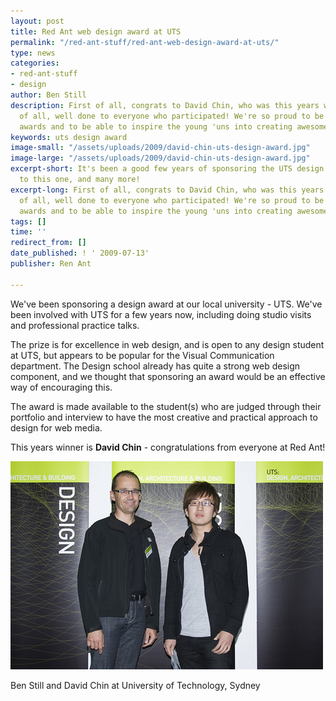 ```yaml
---
layout: post
title: Red Ant web design award at UTS
permalink: "/red-ant-stuff/red-ant-web-design-award-at-uts/"
type: news
categories:
- red-ant-stuff
- design
author: Ben Still
description: First of all, congrats to David Chin, who was this years winner. Seconds
  of all, well done to everyone who participated! We're so proud to be part of these
  awards and to be able to inspire the young 'uns into creating awesome stuff.
keywords: uts design award
image-small: "/assets/uploads/2009/david-chin-uts-design-award.jpg"
image-large: "/assets/uploads/2009/david-chin-uts-design-award.jpg"
excerpt-short: It's been a good few years of sponsoring the UTS design awards, here's
  to this one, and many more!
excerpt-long: First of all, congrats to David Chin, who was this years winner. Seconds
  of all, well done to everyone who participated! We're so proud to be part of these
  awards and to be able to inspire the young 'uns into creating awesome stuff.
tags: []
time: ''
redirect_from: []
date_published: ! ' 2009-07-13'
publisher: Ren Ant

---
```

We've been sponsoring a design award at our local university - UTS. We've been involved with UTS for a few years now, including doing studio visits and professional practice talks.

The prize is for excellence in web design, and is open to any design student at UTS, but appears to be popular for the Visual Communication department. The Design school already has quite a strong web design component, and we thought that sponsoring an award would be an effective way of encouraging this.

The award is made available to the student(s) who are judged through their portfolio and interview to have the most creative and practical approach to design for web media.

This years winner is **David Chin** - congratulations from everyone at Red Ant!

![Ben Still and David Chin](/assets/uploads/2009/ben-still-and-david-chin.jpg)

Ben Still and David Chin at University of Technology, Sydney